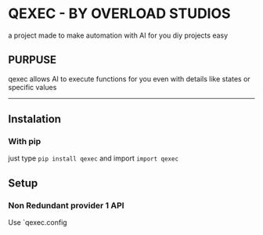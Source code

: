 # QEXEC - BY OVERLOAD STUDIOS
a project made to make automation with AI for you diy projects easy

## PURPUSE
qexec allows AI to execute functions for you even with details like states or specific values 

---

## Instalation
### With pip
just type `pip install qexec`
and import `import qexec`


## Setup
### Non Redundant provider 1 API

Use `qexec.config


